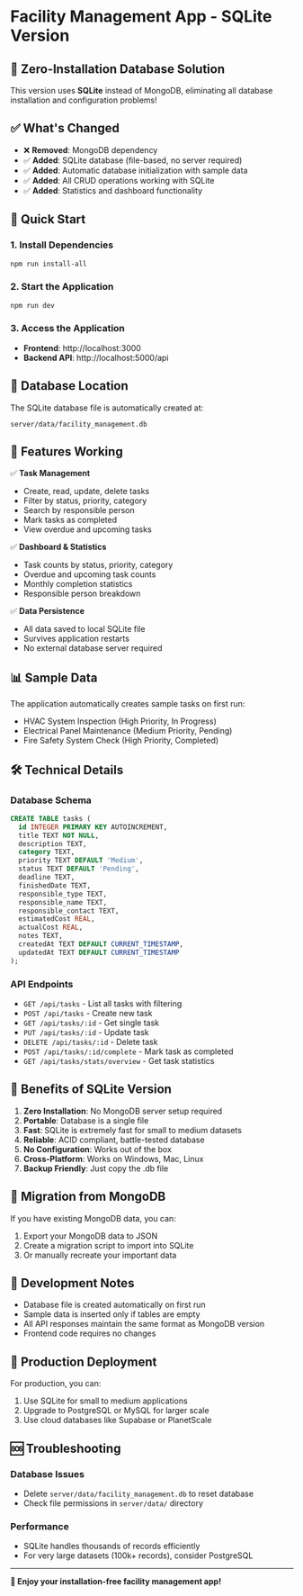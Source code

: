 # Facility Management App - SQLite Version

## 🎯 **Zero-Installation Database Solution**

This version uses **SQLite** instead of MongoDB, eliminating all database installation and configuration problems!

## ✅ **What's Changed**

- ❌ **Removed**: MongoDB dependency
- ✅ **Added**: SQLite database (file-based, no server required)
- ✅ **Added**: Automatic database initialization with sample data
- ✅ **Added**: All CRUD operations working with SQLite
- ✅ **Added**: Statistics and dashboard functionality

## 🚀 **Quick Start**

### 1. Install Dependencies
```bash
npm run install-all
```

### 2. Start the Application
```bash
npm run dev
```

### 3. Access the Application
- **Frontend**: http://localhost:3000
- **Backend API**: http://localhost:5000/api

## 📁 **Database Location**

The SQLite database file is automatically created at:
```
server/data/facility_management.db
```

## 🔧 **Features Working**

✅ **Task Management**
- Create, read, update, delete tasks
- Filter by status, priority, category
- Search by responsible person
- Mark tasks as completed
- View overdue and upcoming tasks

✅ **Dashboard & Statistics**
- Task counts by status, priority, category
- Overdue and upcoming task counts
- Monthly completion statistics
- Responsible person breakdown

✅ **Data Persistence**
- All data saved to local SQLite file
- Survives application restarts
- No external database server required

## 📊 **Sample Data**

The application automatically creates sample tasks on first run:
- HVAC System Inspection (High Priority, In Progress)
- Electrical Panel Maintenance (Medium Priority, Pending)
- Fire Safety System Check (High Priority, Completed)

## 🛠️ **Technical Details**

### Database Schema
```sql
CREATE TABLE tasks (
  id INTEGER PRIMARY KEY AUTOINCREMENT,
  title TEXT NOT NULL,
  description TEXT,
  category TEXT,
  priority TEXT DEFAULT 'Medium',
  status TEXT DEFAULT 'Pending',
  deadline TEXT,
  finishedDate TEXT,
  responsible_type TEXT,
  responsible_name TEXT,
  responsible_contact TEXT,
  estimatedCost REAL,
  actualCost REAL,
  notes TEXT,
  createdAt TEXT DEFAULT CURRENT_TIMESTAMP,
  updatedAt TEXT DEFAULT CURRENT_TIMESTAMP
);
```

### API Endpoints
- `GET /api/tasks` - List all tasks with filtering
- `POST /api/tasks` - Create new task
- `GET /api/tasks/:id` - Get single task
- `PUT /api/tasks/:id` - Update task
- `DELETE /api/tasks/:id` - Delete task
- `POST /api/tasks/:id/complete` - Mark task as completed
- `GET /api/tasks/stats/overview` - Get task statistics

## 🎯 **Benefits of SQLite Version**

1. **Zero Installation**: No MongoDB server setup required
2. **Portable**: Database is a single file
3. **Fast**: SQLite is extremely fast for small to medium datasets
4. **Reliable**: ACID compliant, battle-tested database
5. **No Configuration**: Works out of the box
6. **Cross-Platform**: Works on Windows, Mac, Linux
7. **Backup Friendly**: Just copy the .db file

## 🔄 **Migration from MongoDB**

If you have existing MongoDB data, you can:
1. Export your MongoDB data to JSON
2. Create a migration script to import into SQLite
3. Or manually recreate your important data

## 📝 **Development Notes**

- Database file is created automatically on first run
- Sample data is inserted only if tables are empty
- All API responses maintain the same format as MongoDB version
- Frontend code requires no changes

## 🚀 **Production Deployment**

For production, you can:
1. Use SQLite for small to medium applications
2. Upgrade to PostgreSQL or MySQL for larger scale
3. Use cloud databases like Supabase or PlanetScale

## 🆘 **Troubleshooting**

### Database Issues
- Delete `server/data/facility_management.db` to reset database
- Check file permissions in `server/data/` directory

### Performance
- SQLite handles thousands of records efficiently
- For very large datasets (100k+ records), consider PostgreSQL

---

**🎉 Enjoy your installation-free facility management app!**